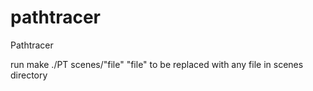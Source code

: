 # pathtracer
Pathtracer

run make
./PT scenes/"file"
"file" to be replaced with any file in scenes directory
